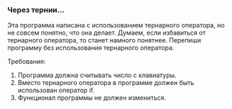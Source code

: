 
### Через тернии...

Эта программа написана с использованием тернарного оператора, но не совсем понятно, что она делает. Думаем, если избавиться
от тернарного оператора, то станет намного понятнее. Перепиши программу без использования тернарного оператора.


Требования:
1.	Программа должна считывать число c клавиатуры.
2.	Вместо тернарного оператора в программе должен быть использован оператор if.
3.	Функционал программы не должен измениться.



